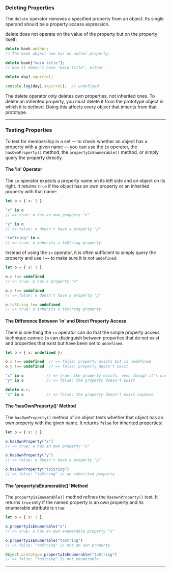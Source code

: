 
### Deleting Properties

The `delete` operator removes a specified property from an object. Its single operand should be a property access expression.

delete does not operate on the value of the property but on the property itself:
```js
delete book.author; 
// The book object now has no author property.

delete book["main title"];  
// Now it doesn't have "main title", either.
```

```js
delete day1.squirrel;

console.log(day1.squirrel);  // undefined
```

The delete operator only deletes own properties, not inherited ones. To delete an
inherited property, you must delete it from the prototype object in which it is defined.
Doing this affects every object that inherits from that prototype.

---

### Testing Properties

To test for membership in a set — to check whether an object has a property with a given name — you can use the `in` operator, the `hasOwnProperty()` method, the `propertyIsEnumerable()` method, or simply query the property directly.

#### The 'in' Operator

The `in` operator expects a property name on its left side and an object on its right. It returns `true` if the object has an own property or an inherited property with that name:

```javascript
let o = { x: 1 };

"x" in o
// => true: o has an own property "x"

"y" in o
// => false: o doesn't have a property "y"

"toString" in o
// => true: o inherits a toString property
```

Instead of using the `in` operator, it is often sufficient to simply query the property and use `!==` to make sure it is not `undefined`:

```javascript
let o = { x: 1 };

o.x !== undefined
// => true: o has a property "x"

o.y !== undefined
// => false: o doesn't have a property "y"

o.toString !== undefined
// => true: o inherits a toString property
```

#### The Difference Between 'in' and Direct Property Access

There is one thing the `in` operator can do that the simple property access technique cannot: `in` can distinguish between properties that do not exist and properties that exist but have been set to `undefined`.

```javascript
let o = { x: undefined };

o.x !== undefined  // => false: property exists but is undefined
o.y !== undefined  // => false: property doesn't exist

"x" in o          // => true: the property exists, even though it's undefined
"y" in o          // => false: the property doesn't exist

delete o.x;
"x" in o          // => false: the property doesn't exist anymore
```

#### The 'hasOwnProperty()' Method

The `hasOwnProperty()` method of an object tests whether that object has an own property with the given name. It returns `false` for inherited properties:

```javascript
let o = { x: 1 };

o.hasOwnProperty("x")
// => true: o has an own property "x"

o.hasOwnProperty("y")
// => false: o doesn't have a property "y"

o.hasOwnProperty("toString")
// => false: "toString" is an inherited property
```

#### The 'propertyIsEnumerable()' Method

The `propertyIsEnumerable()` method refines the `hasOwnProperty()` test. It returns `true` only if the named property is an own property and its enumerable attribute is `true`:

```javascript
let o = { x: 1 };

o.propertyIsEnumerable("x")
// => true: o has an own enumerable property "x"

o.propertyIsEnumerable("toString")
// => false: "toString" is not an own property

Object.prototype.propertyIsEnumerable("toString")
// => false: "toString" is not enumerable
```

____
